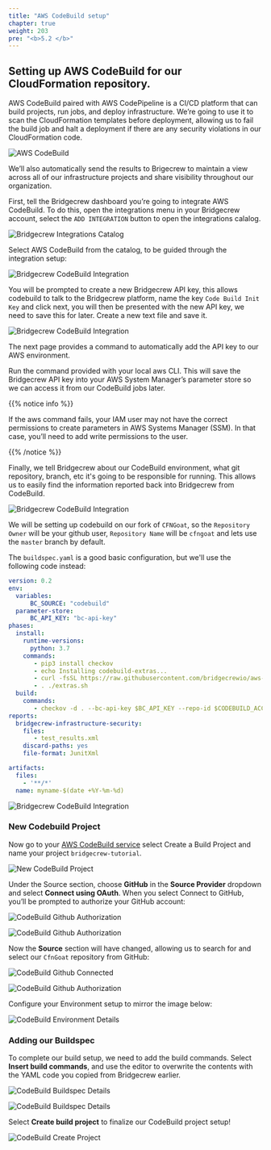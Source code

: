 ```yaml
---
title: "AWS CodeBuild setup"
chapter: true
weight: 203
pre: "<b>5.2 </b>"
---
```


## Setting up AWS CodeBuild for our CloudFormation repository.
AWS CodeBuild paired with AWS CodePipeline is a CI/CD platform that can build projects, run jobs, and deploy infrastructure. We’re going to use it to scan the CloudFormation templates before deployment, allowing us to fail the build job and halt a deployment if there are any security violations in our CloudFormation code.

![AWS CodeBuild](./images/aws-codebuild-home.png "AWS CodeBuild")

We’ll also automatically send the results to Brigecrew to maintain a view across all of our infrastructure projects and share visibility throughout our organization.

First, tell the Bridgecrew dashboard you’re going to integrate AWS CodeBuild. To do this, open the integrations menu in your Bridgecrew account, select the `ADD INTEGRATION` button to open the integrations calalog.

![Bridgecrew Integrations Catalog](./images/bridgecrew-dash-integrations-catalog.png "Bridgecrew Integrations Catalog")

Select AWS CodeBuild from the catalog, to be guided through the integration setup:

![Bridgecrew CodeBuild Integration](./images/bridgecrew-dash-add-codebuild.png "Bridgecrew CodeBuild Integration")

You will be prompted to create a new Bridgecrew API key, this allows codebuild to talk to the Bridgecrew platform, name the key `Code Build Init Key` and click next, you will then be presented with the new API key, we need to save this for later. Create a new text file and save it.

![Bridgecrew CodeBuild Integration](./images/bridgecrew-dash-codebuild-api-key-integration.png "Bridgecrew CodeBuild Integration")

The next page provides a command to automatically add the API key to our AWS environment.

Run the command provided with your local aws CLI. This will save the Bridgecrew API key into your AWS System Manager’s parameter store so we can access it from our CodeBuild jobs later.

{{% notice info %}}
<p style='text-align: left;'>
If the aws command fails, your IAM user may not have the correct permissions to create parameters in AWS Systems Manager (SSM). In that case, you’ll need to add write permissions to the user.
</p>
{{% /notice %}}

Finally, we tell Bridgecrew about our CodeBuild environment, what git repository, branch, etc it's going to be responsible for running. This allows us to easily find the information reported back into Bridgecrew from CodeBuild.

![Bridgecrew CodeBuild Integration](./images/bridgecrew-dash-integrate-codebuild-attributes.png "Bridgecrew CodeBuild Integration")

We will be setting up codebuild on our fork of `CFNGoat`, so the `Repository Owner` will be your github user, `Repository Name` will be `cfngoat` and lets use the `master` branch by default.


The `buildspec.yaml` is a good basic configuration, but we'll use the following code instead:

```yaml
version: 0.2
env:
  variables:
      BC_SOURCE: "codebuild"
  parameter-store:
      BC_API_KEY: "bc-api-key"
phases:
  install:
    runtime-versions:
      python: 3.7
    commands:
       - pip3 install checkov
       - echo Installing codebuild-extras...
       - curl -fsSL https://raw.githubusercontent.com/bridgecrewio/aws-codebuild-extras/master/install >> extras.sh
       - . ./extras.sh
  build:
    commands:
       - checkov -d . --bc-api-key $BC_API_KEY --repo-id $CODEBUILD_ACCOUNT_ID/$CODEBUILD_PROJECT --branch $CODEBUILD_GIT_BRANCH --use-enforcement-rules -o junitxml > test_results.xml
reports:
  bridgecrew-infrastructure-security:
    files:
       - test_results.xml
    discard-paths: yes
    file-format: JunitXml

artifacts:
  files:
    - '**/*'
  name: myname-$(date +%Y-%m-%d)
```

![Bridgecrew CodeBuild Integration](./images/bridgecrew-dash-codebuild-integration-save.png "Bridgecrew CodeBuild Integration")

### New Codebuild Project

Now go to your [AWS CodeBuild service](https://aws.amazon.com/codebuild/) select Create a Build Project and name your project `bridgecrew-tutorial`. 

![New CodeBuild Project](./images/codebuild-create-project-github-1.png "New CodeBuild Project")


Under the Source section, choose **GitHub** in the **Source Provider** dropdown and select **Connect using OAuth**. When you select Connect to GitHub, you’ll be prompted to authorize your GitHub account:

![CodeBuild Github Authorization](./images/codebuild-create-project-github-3.png "Codebuild Github Authorization")

![CodeBuild Github Authorization](./images/codebuild-create-project-github-4.png "Codebuild Github Authorization")

Now the **Source** section will have changed, allowing us to search for and select our `CfnGoat` repository from GitHub:

![CodeBuild Github Connected](./images/codebuild-create-project-github-5.png "CodeBuild Github Connected")

![CodeBuild Github Authorization](./images/codebuild-create-project-github-6.png "CodeBuild Select Github Repository")

Configure your Environment setup to mirror the image below:

![CodeBuild Environment Details](./images/codebuild-create-project-github-11.png "CodeBuild Environment Details")

### Adding our Buildspec 

To complete our build setup, we need to add the build commands. Select **Insert build commands**, and use the editor to overwrite the contents with the YAML code you copied from Bridgecrew earlier. 

![CodeBuild Buildspec Details](./images/codebuild-create-project-github-8.png "CodeBuild Buildspec Details")

![CodeBuild Buildspec Details](./images/codebuild-create-project-github-9.png "CodeBuild Buildspec Details")

Select **Create build project** to finalize our CodeBuild project setup!

![CodeBuild Create Project ](./images/codebuild-create-project-github-10.png "CodeBuild Create Project ")

